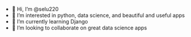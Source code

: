 - 👋 Hi, I’m @selu220
- 👀 I’m interested in python, data science, and beautiful and useful apps
- 🌱 I’m currently learning Django
- 💞️ I’m looking to collaborate on great data science apps

<!---
selu220/selu220 is a ✨ special ✨ repository because its `README.md` (this file) appears on your GitHub profile.
You can click the Preview link to take a look at your changes.
--->
